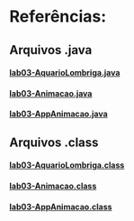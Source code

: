 # Referências:

## Arquivos .java

#### [lab03-AquarioLombriga.java](https://github.com/Igor-HBS/MC322---1s-2021/blob/main/lab03/src/mc322/lab03/AquarioLombriga.java)
#### [lab03-Animacao.java](https://github.com/Igor-HBS/MC322---1s-2021/blob/main/lab03/src/mc322/lab03/Animacao.java)
#### [lab03-AppAnimacao.java](https://github.com/Igor-HBS/MC322---1s-2021/blob/main/lab03/src/mc322/lab03/AppAnimacao.java)

## Arquivos .class

#### [lab03-AquarioLombriga.class](https://github.com/Igor-HBS/MC322---1s-2021/blob/main/lab03/bin/mc322/lab03/AquarioLombriga.class)
#### [lab03-Animacao.class](https://github.com/Igor-HBS/MC322---1s-2021/blob/main/lab03/bin/mc322/lab03/Animacao.class)
#### [lab03-AppAnimacao.class](https://github.com/Igor-HBS/MC322---1s-2021/blob/main/lab03/bin/mc322/lab03/AppAnimacao.class)
